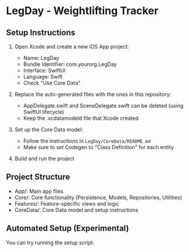 # LegDay - Weightlifting Tracker

## Setup Instructions

1. Open Xcode and create a new iOS App project:
   - Name: LegDay
   - Bundle Identifier: com.yourorg.LegDay
   - Interface: SwiftUI
   - Language: Swift
   - Check "Use Core Data"

2. Replace the auto-generated files with the ones in this repository:
   - AppDelegate.swift and SceneDelegate.swift can be deleted (using SwiftUI lifecycle)
   - Keep the .xcdatamodeld file that Xcode created

3. Set up the Core Data model:
   - Follow the instructions in `LegDay/CoreData/README.md`
   - Make sure to set Codegen to "Class Definition" for each entity

4. Build and run the project

## Project Structure

- App/: Main app files
- Core/: Core functionality (Persistence, Models, Repositories, Utilities)
- Features/: Feature-specific views and logic
- CoreData/: Core Data model and setup instructions

## Automated Setup (Experimental)

You can try running the setup script: